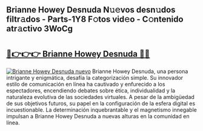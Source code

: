 ## Brianne Howey Desnuda N𝚞𝚎vos desn𝚞dos filtr𝚊dos - Parts-1Y8 F𝚘tos vid𝚎o - C𝚘ntenido atr𝚊ctivo 3WoCg

# <h2><a href="http://mb6qo5.tromn.icu/?c=Brianne+Howey+Desnuda">🔗👉👉👉 Brianne Howey Desnuda 🔗🔗</a></h2>

[![Brianne Howey Desnuda nuevo](https://i.imgur.com/pEAQMta.gif)](http://mb6qo5.tromn.icu/?c=Brianne+Howey+Desnuda)
Brianne Howey Desnuda, una persona intrigante y enigmática, desafía la categorización simple. Su innovador estilo de comunicación en línea ha cautivado y enfurecido a los espectadores, encendiendo debates sobre ética, individualidad y la naturaleza evolutiva de las sociedades virtuales. A pesar de la ambigüedad de sus objetivos futuros, su papel en la configuración de la esfera digital es incuestionable. La determinación inquebrantable y el magnetismo innegable impulsan a Brianne Howey Desnuda a nuevas alturas en la comunidad en línea.
